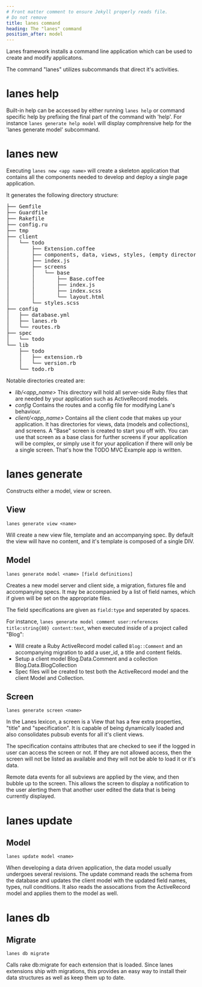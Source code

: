 ```yaml
---
# Front matter comment to ensure Jekyll properly reads file.
# Do not remove
title: lanes command
heading: The "lanes" command
position_after: model
---
```


Lanes framework installs a command line application which can be used to create and modify applicatons.

The command "lanes" utilizes subcommands that direct it's activities.

# lanes help

Built-in help can be accessed by either running `lanes help` or command specific help by prefixing the final part of the command with 'help'.  For instance `lanes generate help model` will display comphrensive help for the 'lanes generate model' subcommand.

# lanes new

Executing `lanes new <app name>` will create a skeleton application that contains all the components needed to develop and deploy a single page application.

It generates the following directory structure:

<pre class="ascii-tree">
├── Gemfile
├── Guardfile
├── Rakefile
├── config.ru
├── tmp
├── client
│   └── todo
│       ├── Extension.coffee
│       ├── components, data, views, styles, (empty directories)
│       ├── index.js
│       ├── screens
│       │   └── base
│       │       ├── Base.coffee
│       │       ├── index.js
│       │       ├── index.scss
│       │       └── layout.html
│       └── styles.scss
├── config
│   ├── database.yml
│   ├── lanes.rb
│   └── routes.rb
├── spec
│   └── todo
└── lib
    ├── todo
    │   ├── extension.rb
    │   └── version.rb
    └── todo.rb
</pre>


Notable directories created are:

 * *lib/<app_name>*  This directory will hold all server-side Ruby files that are needed by your application such as ActiveRecord models.
 * *config* Contains the routes and a config file for modifying Lane's behaviour.
 * *client/<app_name>*  Contains all the client code that makes up your application.  It has directories for views, data (models and collections), and screens.  A "Base" screen is created to start you off with.  You can use that screen as a base class for further screens if your application will be complex, or simply use it for your application if there will only be a single screen.  That's how the TODO MVC Example app is written.

# lanes generate

Constructs either a model, view or screen.

## View

`lanes generate view <name>`

Will create a new view file, template and an accompanying spec.  By default the view will have no content, and it's template is composed of a single DIV.


## Model

`lanes generate model <name> [field definitions]`

Creates a new model server and client side, a migration, fixtures file and accompanying specs.  It may be accompanied by a list of field names, which if given will be set on the appropriate files.

The field specifications are given as `field:type` and seperated by spaces.

For instance, `lanes generate model comment user:references title:string{80} content:text`, when executed inside of a project called "Blog":

  * Will create a Ruby ActiveRecord model called `Blog::Comment` and an accompanying migration to add a user_id, a title and content fields.
  * Setup a client model Blog.Data.Comment and a collection Blog.Data.BlogCollection
  * Spec files will be created to test both the ActiveRecord model and the client Model and Collection.

## Screen

`lanes generate screen <name>`

In the Lanes lexicon, a screen is a View that has a few extra properties, "title" and "specification".  It is capable of being dynamically loaded and also consolidates pubsub events for all it's client views.

The specification contains attributes that are checked to see if the logged in user can access the screen or not.  If they are not allowed access, then the screen will not be listed as available and they will not be able to load it or it's data.

Remote data events for all subviews are applied by the view, and then bubble up to the screen.  This allows the screen to display a notification to the user alerting them that another user edited the data that is being currently displayed.

# lanes update

## Model

`lanes update model <name>`

When developing a data driven application, the data model usually undergoes several revisions.  The update command reads the schema from the database and updates the client model with the updated field names, types, null conditions.  It also reads the assocations from the ActiveRecord model and applies them to the model as well.

# lanes db

## Migrate

`lanes db migrate`

Calls rake db:migrate for each extension that is loaded.  Since lanes extensions ship with migrations, this provides an easy way to install their data structures as well as keep them up to date.

